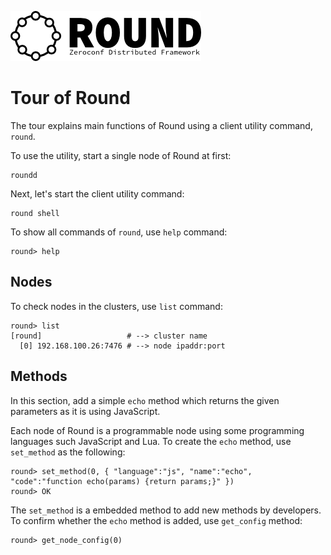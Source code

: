 ![round_logo](./img/round_logo.png)

# Tour of Round

The tour explains main functions of Round using a client utility command, `round`.

To use the utility, start a single node of Round at first:

```
roundd
```

Next, let's start the client utility command:

```
round shell
```

To show all commands of `round`, use `help` command:

```
round> help
```

## Nodes

To check nodes in the clusters, use `list` command:

```
round> list
[round]                   # --> cluster name
  [0] 192.168.100.26:7476 # --> node ipaddr:port
```

## Methods

In this section, add a simple `echo` method which returns the given parameters as it is using JavaScript.

Each node of Round is a programmable node using some programming languages such JavaScript and Lua. To create the `echo` method, use `set_method` as the following:

```
round> set_method(0, { "language":"js", "name":"echo", "code":"function echo(params) {return params;}" })
round> OK
```

The `set_method` is a embedded method to add new methods by developers. To confirm whether the `echo` method is added, use `get_config` method:

```
round> get_node_config(0)
```
